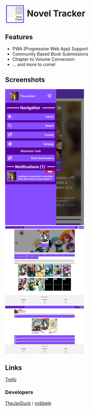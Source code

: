 # <img alt="logo" src="public/icon.svg" width=64 align="center" /> Novel Tracker

## Features
* PWA (Progressive Web App) Support
* Community Based Book Submissions
* Chapter to Volume Conversion
* ... and more to come!

## Screenshots
<img alt="Screenshot 4" src="public/screenshot_4.png" width=256 /> <img alt="Screenshot 1" src="public/screenshot_1.jpeg" width=256 /> <img alt="Screenshot 2" src="public/screenshot_2.jpeg" width=256 />

## Links
[Trello](https://trello.com/b/dPv92vJW/novel-tracker)
### Developers
[TheJayDuck](https://github.com/thejayduck) /
[nobbele](https://github.com/nobbele)
